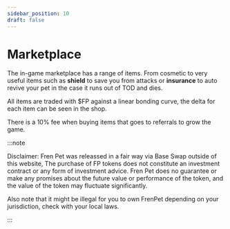 ```yaml
---
sidebar_position: 10
draft: false
---
```


# Marketplace

The in-game marketplace has a range of items. From cosmetic to very useful items such as **shield** to save you from attacks or **insurance** to auto revive your pet in the case it runs out of TOD and dies.

All items are traded with $FP against a linear bonding curve, the delta for each item can be seen in the shop.

There is a 10% fee when buying items that goes to referrals to grow the game.



:::note

Disclaimer: Fren Pet was releassed in a fair way via Base Swap outside of this website, The purchase of FP tokens does not constitute an investment contract or any form of investment advice. Fren Pet does no guarantee or make any promises about the future value or performance of the token, and the value of the token may fluctuate significantly.

Also note that it might be illegal for you to own FrenPet depending on your jurisdiction, check with your local laws.

:::